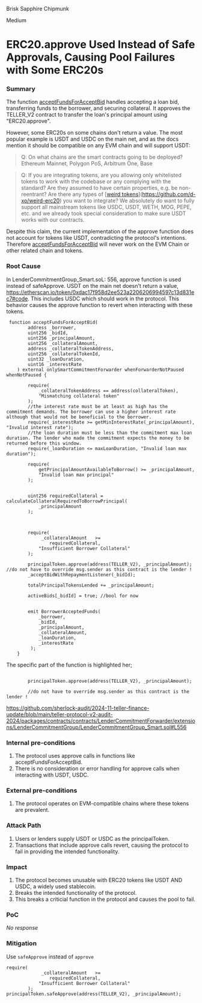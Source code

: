 Brisk Sapphire Chipmunk

Medium

# ERC20.approve Used Instead of Safe Approvals, Causing Pool Failures with Some ERC20s

### Summary

The function [acceptFundsForAcceptBid](https://github.com/sherlock-audit/2024-11-teller-finance-update/blob/main/teller-protocol-v2-audit-2024/packages/contracts/contracts/LenderCommitmentForwarder/extensions/LenderCommitmentGroup/LenderCommitmentGroup_Smart.sol#L518) handles accepting a loan bid, transferring funds to the borrower, and securing collateral. It approves the TELLER_V2 contract to transfer the loan's principal amount using "ERC20.approve".

However, some ERC20s on some chains don't return a value.
The most popular example is USDT and USDC on the main net, and as the docs mention it should be compatible on any EVM chain and will support USDT:

> Q: On what chains are the smart contracts going to be deployed?
> Ethereum Mainnet, Polygon PoS, Arbitrum One, Base

> Q: If you are integrating tokens, are you allowing only whitelisted tokens to work with the codebase or any complying with the standard? Are they assumed to have certain properties, e.g. be non-reentrant? Are there any types of [[weird tokens](https://github.com/d-xo/weird-erc20)](https://github.com/d-xo/weird-erc20) you want to integrate?
> We absolutely do want to fully support all mainstream tokens like USDC, USDT, WETH, MOG, PEPE, etc. and we already took special consideration to make sure USDT works with our contracts.

Despite this claim, the current implementation of the approve function does not account for tokens like USDT, contradicting the protocol's intentions.
Therefore [acceptFundsForAcceptBid](https://github.com/sherlock-audit/2024-11-teller-finance-update/blob/main/teller-protocol-v2-audit-2024/packages/contracts/contracts/LenderCommitmentForwarder/extensions/LenderCommitmentGroup/LenderCommitmentGroup_Smart.sol#L518) will never work on the EVM Chain or other related chain and tokens.

### Root Cause

In LenderCommitmentGroup_Smart.soL: 556, approve function is used instead of safeApprove. USDT on the main net doesn't return a value, <https://etherscan.io/token/0xdac17f958d2ee523a2206206994597c13d831ec7#code>. This includes USDC which should work in the protocol.
This behavior causes the approve function to revert when interacting with these tokens.

```solidity
 function acceptFundsForAcceptBid(
        address _borrower,
        uint256 _bidId,
        uint256 _principalAmount,
        uint256 _collateralAmount,
        address _collateralTokenAddress,
        uint256 _collateralTokenId, 
        uint32 _loanDuration,
        uint16 _interestRate
    ) external onlySmartCommitmentForwarder whenForwarderNotPaused whenNotPaused {
        
        require(
            _collateralTokenAddress == address(collateralToken),
            "Mismatching collateral token"
        );
        //the interest rate must be at least as high has the commitment demands. The borrower can use a higher interest rate although that would not be beneficial to the borrower.
        require(_interestRate >= getMinInterestRate(_principalAmount), "Invalid interest rate");
        //the loan duration must be less than the commitment max loan duration. The lender who made the commitment expects the money to be returned before this window.
        require(_loanDuration <= maxLoanDuration, "Invalid loan max duration");

        require(
            getPrincipalAmountAvailableToBorrow() >= _principalAmount,
            "Invalid loan max principal"
        );
 
 
        uint256 requiredCollateral = calculateCollateralRequiredToBorrowPrincipal(
            _principalAmount
        );



        require(    
             _collateralAmount   >=
                requiredCollateral,
            "Insufficient Borrower Collateral"
        );
 
        principalToken.approve(address(TELLER_V2), _principalAmount);
//do not have to override msg.sender as this contract is the lender !
        _acceptBidWithRepaymentListener(_bidId);

        totalPrincipalTokensLended += _principalAmount;

        activeBids[_bidId] = true; //bool for now
        

        emit BorrowerAcceptedFunds(  
            _borrower,
            _bidId,
            _principalAmount,
            _collateralAmount, 
            _loanDuration,
            _interestRate 
         );
    }
```
The specific part of the function is highlighted her;
```solidity

        principalToken.approve(address(TELLER_V2), _principalAmount);

        //do not have to override msg.sender as this contract is the lender !
```

https://github.com/sherlock-audit/2024-11-teller-finance-update/blob/main/teller-protocol-v2-audit-2024/packages/contracts/contracts/LenderCommitmentForwarder/extensions/LenderCommitmentGroup/LenderCommitmentGroup_Smart.sol#L556
###


### Internal pre-conditions

1. The protocol uses approve calls in functions like acceptFundsForAcceptBid.
2. There is no consideration or error handling for approve calls when interacting with USDT, USDC.

### External pre-conditions

1. The protocol operates on EVM-compatible chains where these tokens are prevalent.


### Attack Path

1. Users or lenders supply USDT or USDC as the principalToken.
2. Transactions that include approve calls revert, causing the protocol to fail in providing the intended functionality.

### Impact

1. The protocol becomes unusable with ERC20 tokens like USDT AND USDC, a widely used stablecoin.
2. Breaks the intended functionality of the protocol. 
3. This breaks a criticial function in the protocol and causes the pool to fail.

### PoC

_No response_

### Mitigation

Use `safeApprove` instead of `approve`
```solidity
require(    
             _collateralAmount   >=
                requiredCollateral,
            "Insufficient Borrower Collateral"
        );
principalToken.safeApprove(address(TELLER_V2), _principalAmount);
```